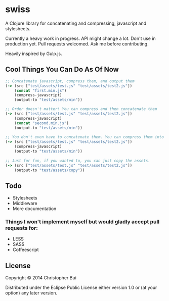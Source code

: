 # swiss

A Clojure library for concatenating and compressing, javascript and stylesheets.

Currently a heavy work in progress. API might change a lot. Don't use in production yet. Pull requests welcomed. Ask me before contributing.

Heavily inspired by Gulp.js.

## Cool Things You Can Do As Of Now

```clojure
;; Concatenate javascript, compress them, and output them
(-> (src ["test/assets/test.js" "test/assets/test2.js"])
    (concat "first.min.js")
    (compress-javascript)
    (output-to "test/assets/min"))

;; Order doesn't matter! You can compress and then concatenate them
(-> (src ["test/assets/test.js" "test/assets/test2.js"])
    (compress-javascript)
    (concat "second.min.js")
    (output-to "test/assets/min"))
    
;; You don't even have to concatenate them. You can compress them into individual files of the same name in the output directory
(-> (src ["test/assets/test.js" "test/assets/test2.js"])
    (compress-javascript)
    (output-to "test/assets/min"))
    
;; Just for fun, if you wanted to, you can just copy the assets.
(-> (src ["test/assets/test.js" "test/assets/test2.js"])
    (output-to "test/assets/copy"))    
```

## Todo

* Stylesheets
* Middleware
* More documentation

### Things I won't implement myself but would gladly accept pull requests for: 

* LESS  
* SASS
* Coffeescript

## License

Copyright © 2014 Christopher Bui

Distributed under the Eclipse Public License either version 1.0 or (at
your option) any later version.

